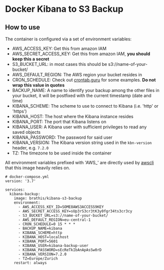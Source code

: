# Docker Kibana to S3 Backup

## How to use
The container is configured via a set of environment variables:
- AWS_ACCESS_KEY: Get this from amazon IAM
- AWS_SECRET_ACCESS_KEY: Get this from amazon IAM, **you should keep this a secret**
- S3_BUCKET_URL: in most cases this should be s3://name-of-your-bucket/
- AWS_DEFAULT_REGION: The AWS region your bucket resides in
- CRON_SCHEDULE: Check out [crontab.guru](https://crontab.guru/) for some examples. **Do not wrap this value in quotes**
- BACKUP_NAME: A name to identify your backup among the other files in your bucket, it will be postfixed with the current timestamp (date and time)
- KIBANA_SCHEME: The scheme to use to connect to Kibana (i.e. 'http' or 'https')
- KIBANA_HOST: The host where the Kibana instance resides
- KIBANA_PORT: The port that Kibana listens on
- KIBANA_USER: A Kibana user with sufficient privileges to read any saved objects
- KIBANA_PASSWORD: The password for said user
- KIBANA_VERSION: The Kibana version string used in the `kbn-version` header, e.g. `7.2.0`
- TZ: The timezone to be used inside the container

All environment variables prefixed with 'AWS_' are directly used by [awscli](https://aws.amazon.com/cli/) that this image heavily relies on.

```
# docker-compose.yml
version: '3.7'

services:
  kibana-backup:
    image: brathis/kibana-s3-backup
    environment:
      - AWS_ACCESS_KEY_ID=SOME8AWS3ACCESS9KEY
      - AWS_SECRET_ACCESS_KEY=sUp3rS3cr3tK3y0fgr34ts3cr3cy
      - S3_BUCKET_URL=s3://name-of-your-bucket/
      - AWS_DEFAULT_REGION=eu-central-1
      - CRON_SCHEDULE=0 15 * * *
      - BACKUP_NAME=kibana
      - KIBANA_SCHEME=http
      - KIBANA_HOST=localhost
      - KIBANA_PORT=5601
      - KIBANA_USER=kibana-backup-user
      - KIBANA_PASSWORD=sEcReTkIbAnApAsSw0rD
      - KIBANA_VERSION=7.2.0
      - TZ=Europe/Zurich
    restart: always
```
